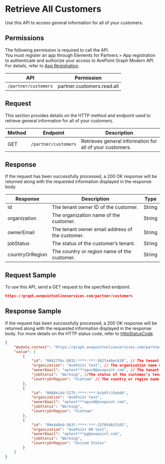 # Retrieve All Customers

Use this API to access general information for all of your customers. 

## Permissions  

The following permission is required to call the API.  
You must register an app through Elements for Partners > App registration to authenticate and authorize your access to AvePoint Graph Modern API. For details, refer to [App Registration](https://cdn.avepoint.com/assets/apelements-webhelp/avepoint-elements-for-partners/index.htm#!Documents/appregistration.htm).  

| API  | Permission  |
|-----------|--------|
| `/partner/customers` | partner.customers.read.all|  

## Request

This section provides details on the HTTP method and endpoint used to retrieve general information for all of your customers.

| Method | Endpoint | Description |
| --- | --- | --- |
| GET | `/partner/customers` | Retrieves general information for all of your customers. |

## Response

If the request has been successfully processed, a 200 OK response will be returned along with the requested information displayed in the response body.

| Response | Description | Type |
| --- | --- | --- |
| id | The tenant owner ID of the customer. | String |
| organization | The organization name of the customer. | String |
| ownerEmail | The tenant owner email address of the customer. | String |
| jobStatus | The status of the customer’s tenant. | String |
| countryOrRegion | The country or region name of the customer. | String |

## Request Sample

To use this API, send a GET request to the specified endpoint.

```json
https://graph.avepointonlineservices.com/partner/customers
```

## Response Sample  

If the request has been successfully processed, a 200 OK response will be returned along with the requested information displayed in the response body. For more details on the HTTP status code, refer to [HttpStatusCode](https://learn.avepoint.com/docs/Use-AvePoint-Graph-Modern-API.html#http-status-code).

```json
{
    "@odata.context": "https://graph.avepointonlineservices.com/partner/$metadata#Customers",
    "value": [
        {
            "id": "00427fbc-8832-****-***-582fa46ec638", // The tenant owner ID of the customer
            "organization": "AvePoint test", // The organization name of the customer
            "ownerEmail": "aptest***opus8@avepoint.com", // The tenant owner email address of the customer
            "jobStatus": "Working", //The status of the customer’s tenant
            "countryOrRegion": "Vietnam" // The country or region name of the customer
        },
        {
            "id": "0088e14d-5275-****-***-bcb9fc33ebdb",
            "organization": "AvePoint test",
            "ownerEmail": "aptest***opus9@avepoint.com",
            "jobStatus": "Working",
            "countryOrRegion": "Vietnam"
        },
        {
            "id": "00e4dde9-9b3f-****-***-25705db15101",
            "organization": "AvePoint HN test",
            "ownerEmail": "aptest***pg@avepoint.com",
            "jobStatus": "Working",
            "countryOrRegion": "United States"
        }
    ]
}
```